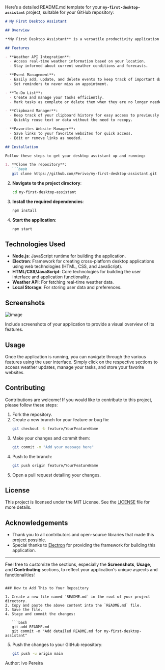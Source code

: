 Here’s a detailed README.md template for your **`my-first-desktop-assistant`** project, suitable for your GitHub repository:

```markdown
# My First Desktop Assistant

## Overview

**My First Desktop Assistant** is a versatile productivity application designed to enhance your daily workflow. This desktop assistant integrates various features that help users manage their tasks, stay organized, and access important information quickly. Built using modern web technologies and the Electron framework, it offers a user-friendly interface that works seamlessly across different platforms.

## Features

- **Weather API Integration**: 
  - Access real-time weather information based on your location.
  - Stay informed about current weather conditions and forecasts.

- **Event Management**: 
  - Easily add, update, and delete events to keep track of important dates.
  - Set reminders to never miss an appointment.

- **To-Do List**: 
  - Create and manage your tasks efficiently.
  - Mark tasks as complete or delete them when they are no longer needed.

- **Clipboard Manager**: 
  - Keep track of your clipboard history for easy access to previously copied items.
  - Quickly reuse text or data without the need to recopy.

- **Favorites Website Manager**: 
  - Save links to your favorite websites for quick access.
  - Edit or remove links as needed.

## Installation

Follow these steps to get your desktop assistant up and running:

1. **Clone the repository**:
   ```bash
   git clone https://github.com/Perivo/my-first-desktop-assistant.git
   ```

2. **Navigate to the project directory**:
   ```bash
   cd my-first-desktop-assistant
   ```

3. **Install the required dependencies**:
   ```bash
   npm install
   ```

4. **Start the application**:
   ```bash
   npm start
   ```

## Technologies Used

- **Node.js**: JavaScript runtime for building the application.
- **Electron**: Framework for creating cross-platform desktop applications using web technologies (HTML, CSS, and JavaScript).
- **HTML/CSS/JavaScript**: Core technologies for building the user interface and application functionality.
- **Weather API**: For fetching real-time weather data.
- **Local Storage**: For storing user data and preferences.

## Screenshots
![image](https://github.com/user-attachments/assets/36eafdca-570a-49eb-914e-a8af33f27865)


Include screenshots of your application to provide a visual overview of its features.


## Usage

Once the application is running, you can navigate through the various features using the user interface. Simply click on the respective sections to access weather updates, manage your tasks, and store your favorite websites.

## Contributing

Contributions are welcome! If you would like to contribute to this project, please follow these steps:

1. Fork the repository.
2. Create a new branch for your feature or bug fix:
   ```bash
   git checkout -b feature/YourFeatureName
   ```
3. Make your changes and commit them:
   ```bash
   git commit -m "Add your message here"
   ```
4. Push to the branch:
   ```bash
   git push origin feature/YourFeatureName
   ```
5. Open a pull request detailing your changes.

## License

This project is licensed under the MIT License. See the [LICENSE](LICENSE) file for more details.

## Acknowledgements

- Thank you to all contributors and open-source libraries that made this project possible.
- Special thanks to [Electron](https://www.electronjs.org/) for providing the framework for building this application.

---

Feel free to customize the sections, especially the **Screenshots**, **Usage**, and **Contributing** sections, to reflect your application's unique aspects and functionalities!
``` 

### How to Add This to Your Repository

1. Create a new file named `README.md` in the root of your project directory.
2. Copy and paste the above content into the `README.md` file.
3. Save the file.
4. Stage and commit the changes:

   ```bash
   git add README.md
   git commit -m "Add detailed README.md for my-first-desktop-assistant"
   ```

5. Push the changes to your GitHub repository:

   ```bash
   git push -u origin main
   ```

Author: Ivo Pereira
